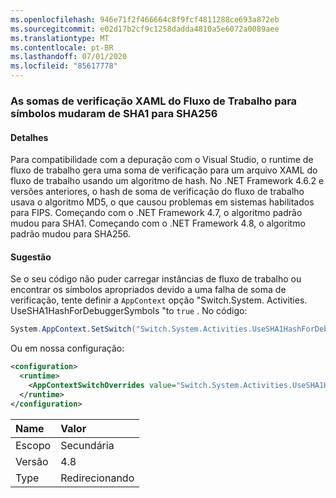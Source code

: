 ```yaml
---
ms.openlocfilehash: 946e71f2f466664c8f9fcf4811288ce693a872eb
ms.sourcegitcommit: e02d17b2cf9c1258dadda4810a5e6072a0089aee
ms.translationtype: MT
ms.contentlocale: pt-BR
ms.lasthandoff: 07/01/2020
ms.locfileid: "85617778"
---
```

### <a name="workflow-xaml-checksums-for-symbols-changed-from-sha1-to-sha256"></a>As somas de verificação XAML do Fluxo de Trabalho para símbolos mudaram de SHA1 para SHA256

#### <a name="details"></a>Detalhes

Para compatibilidade com a depuração com o Visual Studio, o runtime de fluxo de trabalho gera uma soma de verificação para um arquivo XAML do fluxo de trabalho usando um algoritmo de hash. No .NET Framework 4.6.2 e versões anteriores, o hash de soma de verificação do fluxo de trabalho usava o algoritmo MD5, o que causou problemas em sistemas habilitados para FIPS. Começando com o .NET Framework 4.7, o algoritmo padrão mudou para SHA1. Começando com o .NET Framework 4.8, o algoritmo padrão mudou para SHA256.

#### <a name="suggestion"></a>Sugestão

Se o seu código não puder carregar instâncias de fluxo de trabalho ou encontrar os símbolos apropriados devido a uma falha de soma de verificação, tente definir a `AppContext` opção "Switch.System. Activities. UseSHA1HashForDebuggerSymbols "to `true` . No código:

```csharp
System.AppContext.SetSwitch("Switch.System.Activities.UseSHA1HashForDebuggerSymbols", true);
```

Ou em nossa configuração:

```xml
<configuration>
  <runtime>
    <AppContextSwitchOverrides value="Switch.System.Activities.UseSHA1HashForDebuggerSymbols=true" />
  </runtime>
</configuration>
```

| Name    | Valor       |
|:--------|:------------|
| Escopo   | Secundária       |
| Versão | 4.8         |
| Type    | Redirecionando |
